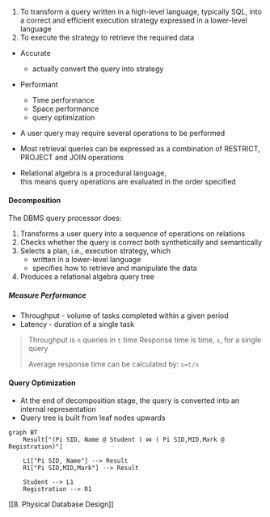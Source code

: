 1. To transform a query written in a high-level language, typically SQL, into a correct and efficient execution strategy expressed in a lower-level language
2. To execute the strategy to retrieve the required data



- Accurate
	- actually convert the query into strategy
- Performant
	- Time performance
	- Space performance
	- query optimization 

- A user query may require several operations to be performed
- Most retrieval queries can be expressed as a combination of RESTRICT, PROJECT and JOIN operations
- Relational algebra is a procedural language,  
this means query operations are evaluated in the order specified


#### Decomposition
The DBMS query processor does:
1. Transforms a user query into a sequence of operations on relations
2. Checks whether the query is correct both synthetically and semantically
3. Selects a plan, i.e., execution strategy, which
	- written in a lower-level language
	- specifies how to retrieve and manipulate the data
4. Produces a relational algebra query tree


##### Measure Performance
- Throughput - volume of tasks completed within a given period
- Latency - duration of a single task

> Throughput is `n` queries in `t` time
> Response time is time, `s`, for a single query
> 
> Average response time can be calculated by:
>  `s=t/n`



#### Query Optimization
- At the end of decomposition stage, the query is converted into an internal representation
- Query tree is built from leaf nodes upwards


```mermaid
graph BT
	Result["(Pi SID, Name @ Student ) ⋈ ( Pi SID,MID,Mark @ Registration)"]
	
	L1["Pi SID, Name"] --> Result
	R1["Pi SID,MID,Mark"] --> Result
	
	Student --> L1
	Registration --> R1
```




[[8. Physical Database Design]]